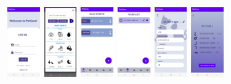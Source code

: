 <div style="display: flex; justify-content: space-between;">
    <img src="1.png" alt="Resim 1" style="width: 15%;">
    <img src="2.png" alt="Resim 2" style="width: 15%;">
    <img src="3.png" alt="Resim 3" style="width: 15%;">
    <img src="4.png" alt="Resim 4" style="width: 15%;">
    <img src="5.png" alt="Resim 5" style="width: 15%;">
    <img src="6.png" alt="Resim 6" style="width: 15%;">
</div>
